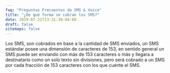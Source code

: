 ```yaml
---
faq: "Preguntas Frecuentes de SMS & Voice"
title: "¿De qué forma se cobran los SMS?"
date: 2019-07-21T13:31:39-04:00
draft: false
sitemaps: false
---
```


Los SMS, son cobrados en base a la cantidad de SMS enviados, un SMS estándar posee una dimensión de caracteres de 153, en sentido general un SMS puede ser enviando con más de 153 caracteres o más y llegara a destinatario como un solo texto sin divisiones, pero será cobrado a un SMS por cada fracción de 153 caracteres con los que cuente el SMS.
